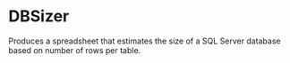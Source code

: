 DBSizer
=======

Produces a spreadsheet that estimates the size of a SQL Server database based on number of rows per table.

